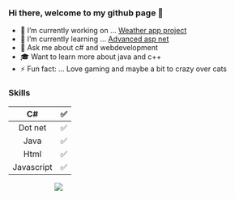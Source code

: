 ### Hi there, welcome to my github page 👋
- 🔭 I’m currently working on ... [Weather app project](https://github.com/Carpenteri1/WeatherApp)
- 🌱 I’m currently learning ... [Advanced asp net](https://docs.microsoft.com/en-us/aspnet/web-api/overview/advanced/)
- 💬 Ask me about c# and webdevelopment 
- 🎓 Want to learn more about java and c++
- ⚡ Fun fact: ... Love gaming and maybe a bit to crazy over cats

### Skills 
| C#                   | :white_check_mark:    |   
|:--------------------:|:---------------------:|
| Dot net              | :white_check_mark:    |
| Java                 | :white_check_mark:    | 
| Html                 | :white_check_mark:    |                                        
| Javascript           | :white_check_mark:    |



$~~~~~~~~~~~$                             $~~~~~~~~~~~$![](https://media4.giphy.com/media/E6jscXfv3AkWQ/giphy.gif)
